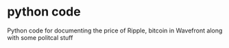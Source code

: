# python code

Python code for documenting the price of Ripple, bitcoin in Wavefront along with some politcal stuff

